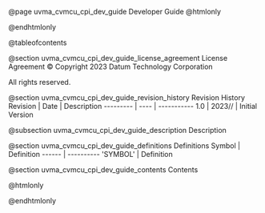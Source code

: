 @page uvma_cvmcu_cpi_dev_guide Developer Guide
@htmlonly
<div class="autonumbering">
@endhtmlonly


@tableofcontents


@section uvma_cvmcu_cpi_dev_guide_license_agreement License Agreement
© Copyright 2023 Datum Technology Corporation

All rights reserved.


@section uvma_cvmcu_cpi_dev_guide_revision_history Revision History
Revision  | Date | Description
--------- | ---- | -----------
1.0 | 2023// | Initial Version

@subsection uvma_cvmcu_cpi_dev_guide_description Description


@section uvma_cvmcu_cpi_dev_guide_definitions Definitions
Symbol | Definition
------ | ----------
 'SYMBOL' | Definition


@section uvma_cvmcu_cpi_dev_guide_contents Contents


@htmlonly
</div>
@endhtmlonly